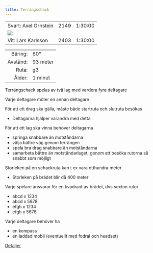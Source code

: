 ```yaml
---
title: Terrängschack
---
```


||||
|-|-|-|
|Svart: Axel Ornstein|2149|1:30:00|
|![](N.png)|||
|Vit: Lars Karlsson|2403|1:30:00|

|||
|-:|:-|
|Bäring:|60°|
|Avstånd:|93 meter|
|Ruta:|g3|
|Ålder:|1 minut|

Terrängschack spelas av två lag med vardera fyra deltagare  

Varje deltagare möter en annan deltagare  

För att ett drag ska gälla, måste både startruta och slutruta besökas  
* Deltagarna hjälper varandra med detta

För att ett lag ska vinna behöver deltagarna  
* springa snabbare än motståndarna  
* välja bättre väg genom terrängen  
* spela bra drag snabbare än motståndarna  
* samarbeta bättre än motståndarlaget, genom att besöka rutorna så snabbt som möjligt  

Storleken på en schackruta kan t ex vara etthundra meter  
 * Storleken på brädet blir då 400 meter  

Varje spelare ansvarar för en kvadrant av brädet, dvs sexton rutor  
 * abcd x 1234  
 * abcd x 5678  
 * efgh x 1234  
 * efgh x 5678  

Varje deltagare behöver ha  
 * en kompass  
 * en laddad mobil (eventuellt med fodral och headset)  

[Detaljer](details)
